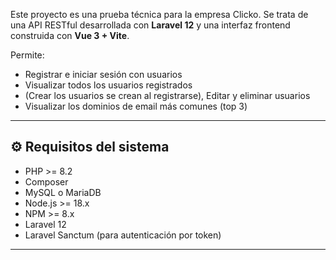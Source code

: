 Este proyecto es una prueba técnica para la empresa Clicko. Se trata de una API RESTful desarrollada con **Laravel 12** y una interfaz frontend construida con **Vue 3 + Vite**.

Permite:
- Registrar e iniciar sesión con usuarios
- Visualizar todos los usuarios registrados
- (Crear los usuarios se crean al registrarse), Editar y eliminar usuarios
- Visualizar los dominios de email más comunes (top 3)

---

## ⚙️ Requisitos del sistema

- PHP >= 8.2
- Composer
- MySQL o MariaDB
- Node.js >= 18.x
- NPM >= 8.x
- Laravel 12
- Laravel Sanctum (para autenticación por token)

---
